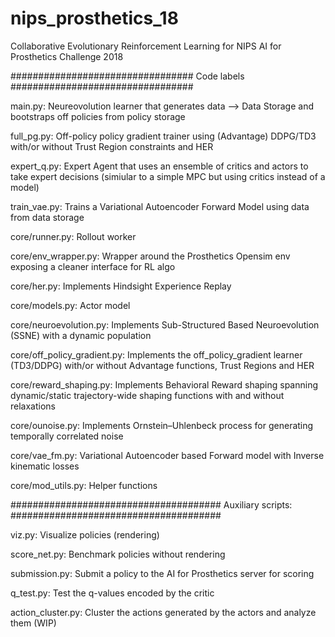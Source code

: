 # nips_prosthetics_18
Collaborative Evolutionary Reinforcement Learning for NIPS AI for Prosthetics Challenge 2018

#################################
          Code labels 
#################################

main.py: Neureovolution learner that generates data --> Data Storage and bootstraps off policies from policy storage

full_pg.py: Off-policy policy gradient trainer using (Advantage) DDPG/TD3 with/or without Trust Region constraints and HER

expert_q.py: Expert Agent that uses an ensemble of critics and actors to take expert decisions (simiular to a simple MPC but using critics instead of a model)

train_vae.py: Trains a Variational Autoencoder Forward Model using data from data storage

core/runner.py: Rollout worker

core/env_wrapper.py: Wrapper around the Prosthetics Opensim env exposing a cleaner interface for RL algo

core/her.py: Implements Hindsight Experience Replay

core/models.py: Actor model 

core/neuroevolution.py: Implements Sub-Structured Based Neuroevolution (SSNE) with a dynamic population

core/off_policy_gradient.py: Implements the off_policy_gradient learner (TD3/DDPG) with/or without Advantage functions, Trust Regions and HER

core/reward_shaping.py: Implements Behavioral Reward shaping spanning dynamic/static trajectory-wide shaping functions with and without relaxations

core/ounoise.py: Implements Ornstein–Uhlenbeck process for generating temporally correlated noise

core/vae_fm.py: Variational Autoencoder based Forward model with Inverse kinematic losses

core/mod_utils.py: Helper functions


######################################
         Auxiliary scripts:
######################################

viz.py: Visualize policies (rendering)

score_net.py: Benchmark policies without rendering

submission.py: Submit a policy to the AI for Prosthetics server for scoring

q_test.py: Test the q-values encoded by the critic

action_cluster.py: Cluster the actions generated by the actors and analyze them (WIP)








